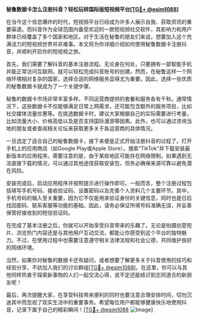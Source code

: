 **秘鲁数据卡怎么注册抖音？轻松玩转国际版短视频平台[[TG💪+ @esim1088](https://t.me/s/esim1088)]**

在当今这个信息爆炸的时代，短视频平台已经成为许多人展示自我、获取资讯的重要渠道。而抖音作为全球范围内备受欢迎的一款短视频社交软件，其影响力和用户群体已经覆盖了多个国家和地区。对于生活在秘鲁的朋友们来说，想要加入这个充满活力的短视频世界并非难事。本文将为你详细介绍如何使用秘鲁数据卡注册抖音，并顺利开启你的短视频之旅。

首先，我们需要了解抖音的基本注册流程。无论身在何处，只要拥有一部智能手机并能正常访问互联网，就可以轻松完成抖音账号的创建。然而，在秘鲁这样一个网络环境相对复杂的国家，选择合适的网络服务显得尤为重要。因此，选择一张优质的秘鲁数据卡就成为了一个关键步骤。

秘鲁的数据卡市场非常丰富多样，不同运营商提供的套餐和服务各有千秋。通常情况下，这些数据卡不仅能够满足日常上网需求，还可能包含额外的服务项目，比如社交媒体流量优惠等。在挑选数据卡时，建议大家根据自己的实际需要进行考量，比如流量大小、价格高低以及是否支持国际漫游等因素。此外，也可以通过咨询当地的朋友或者查阅相关论坛来获取更多关于各运营商的具体情况。

一旦选定了适合自己的秘鲁数据卡，接下来便是正式开始注册抖音的过程了。打开手机上的应用商店（如Google Play或Apple Store），搜索“TikTok”并下载安装最新版本的应用程序。需要注意的是，由于某些地区可能存在网络限制，如果遇到无法直接下载的情况，可以通过其他途径获取安装包，但务必确保来源可靠以避免潜在风险。

安装完成后，启动应用程序并按照提示进行操作即可。一般而言，整个注册过程包括填写手机号码、接收验证码、设置密码以及完善个人资料几个主要环节。其中，手机号码的输入至关重要，因为它不仅是用来验证身份的关键信息，同时也是日后找回密码、联系客服等功能的基础。因此，请务必保证所填号码准确无误，并妥善保管好接收到的短信验证码。

在完成了基本注册之后，你就可以开始享受抖音带来的乐趣了。无论是拍摄创意短片、浏览热门内容还是与其他用户互动交流，都能让你感受到这个平台的独特魅力。不过，在使用过程中也需要注意遵守相关法律法规和社会公德，共同维护良好的网络环境。

当然，如果你对秘鲁的数据卡还有疑问，或者想要了解更多关于抖音使用的技巧和经验分享，不妨加入我们的讨论群组[[TG💪+ @esim1088](https://t.me/s/esim1088)]。在这里，你可以与其他同样热衷于探索新事物的人们一起交流心得，说不定还能结识到志同道合的新朋友呢！

最后，再次提醒大家，在享受科技带来便利的同时也要注意合理安排时间，切勿沉迷其中而忽视了现实生活中的重要事务。希望每位用户都能够健康快乐地使用抖音，记录下属于自己的精彩瞬间！[[TG💪+ @esim1088](https://t.me/s/esim1088) ![Image](https://i.postimg.cc/4NQfJmqS/Snipaste-2025-05-13-00-14-12.png)]